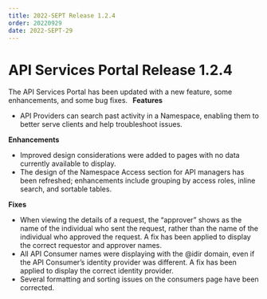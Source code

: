 ```yaml
---
title: 2022-SEPT Release 1.2.4
order: 20220929
date: 2022-SEPT-29
---
```


# API Services Portal Release 1.2.4

The API Services Portal has been updated with a new feature, some enhancements, and some bug fixes. 
  
**Features** 

- API Providers can search past activity in a Namespace, enabling them to better serve clients and help troubleshoot issues. 
 
**Enhancements**

- Improved design considerations were added to pages with no data currently available to display. 
- The design of the Namespace Access section for API managers has been refreshed;  enhancements include grouping by access roles, inline search, and sortable tables. 

**Fixes** 

- When viewing the details of a request, the “approver” shows as the name of the individual who sent the request, rather than the name of the individual who approved the request. A fix has been applied to display the correct requestor and approver names. 
- All API Consumer names were displaying with the @idir domain, even if the API Consumer’s identity provider was different. A fix has been applied to display the correct identity provider. 
- Several formatting and sorting issues on the consumers page have been corrected. 

